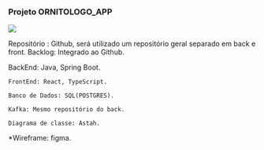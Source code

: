 ### Projeto ORNITOLOGO_APP

![](https://images-ext-1.discordapp.net/external/9OK2F2MUsBZwA_Wg7wujv3kVmlvJEgkQ3YNdsZecTt4/%3Fraw%3Dtrue/https/github.com/cahcastroc/imgornitologo/blob/main/home.png?width=693&height=442)

Repositório : Github, será utilizado um repositório geral separado em back e front.
Backlog: Integrado ao Github.

BackEnd: Java, Spring Boot.

    FrontEnd: React, TypeScript.

    Banco de Dados: SQL(POSTGRES).

    Kafka: Mesmo repositório do back.

    Diagrama de classe: Astah.

\*Wireframe: figma.
